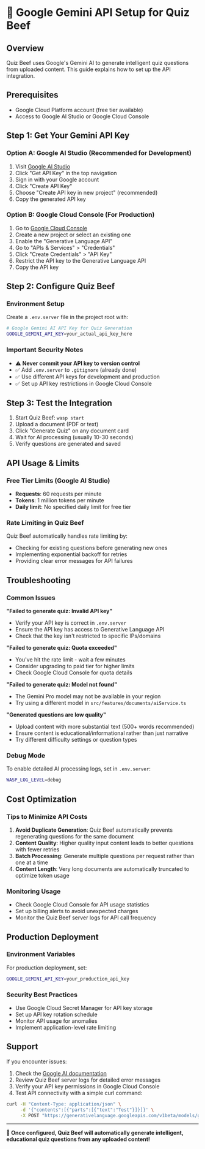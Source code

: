 # 🤖 Google Gemini API Setup for Quiz Beef

## Overview
Quiz Beef uses Google's Gemini AI to generate intelligent quiz questions from uploaded content. This guide explains how to set up the API integration.

## Prerequisites
- Google Cloud Platform account (free tier available)
- Access to Google AI Studio or Google Cloud Console

## Step 1: Get Your Gemini API Key

### Option A: Google AI Studio (Recommended for Development)
1. Visit [Google AI Studio](https://ai.google.dev/)
2. Click "Get API Key" in the top navigation
3. Sign in with your Google account
4. Click "Create API Key"
5. Choose "Create API key in new project" (recommended)
6. Copy the generated API key

### Option B: Google Cloud Console (For Production)
1. Go to [Google Cloud Console](https://console.cloud.google.com/)
2. Create a new project or select an existing one
3. Enable the "Generative Language API"
4. Go to "APIs & Services" > "Credentials"
5. Click "Create Credentials" > "API Key"
6. Restrict the API key to the Generative Language API
7. Copy the API key

## Step 2: Configure Quiz Beef

### Environment Setup
Create a `.env.server` file in the project root with:

```bash
# Google Gemini AI API Key for Quiz Generation
GOOGLE_GEMINI_API_KEY=your_actual_api_key_here
```

### Important Security Notes
- ⚠️ **Never commit your API key to version control**
- ✅ Add `.env.server` to `.gitignore` (already done)
- ✅ Use different API keys for development and production
- ✅ Set up API key restrictions in Google Cloud Console

## Step 3: Test the Integration

1. Start Quiz Beef: `wasp start`
2. Upload a document (PDF or text)
3. Click "Generate Quiz" on any document card
4. Wait for AI processing (usually 10-30 seconds)
5. Verify questions are generated and saved

## API Usage & Limits

### Free Tier Limits (Google AI Studio)
- **Requests**: 60 requests per minute
- **Tokens**: 1 million tokens per minute
- **Daily limit**: No specified daily limit for free tier

### Rate Limiting in Quiz Beef
Quiz Beef automatically handles rate limiting by:
- Checking for existing questions before generating new ones
- Implementing exponential backoff for retries
- Providing clear error messages for API failures

## Troubleshooting

### Common Issues

**"Failed to generate quiz: Invalid API key"**
- Verify your API key is correct in `.env.server`
- Ensure the API key has access to Generative Language API
- Check that the key isn't restricted to specific IPs/domains

**"Failed to generate quiz: Quota exceeded"**
- You've hit the rate limit - wait a few minutes
- Consider upgrading to paid tier for higher limits
- Check Google Cloud Console for quota details

**"Failed to generate quiz: Model not found"**
- The Gemini Pro model may not be available in your region
- Try using a different model in `src/features/documents/aiService.ts`

**"Generated questions are low quality"**
- Upload content with more substantial text (500+ words recommended)
- Ensure content is educational/informational rather than just narrative
- Try different difficulty settings or question types

### Debug Mode
To enable detailed AI processing logs, set in `.env.server`:
```bash
WASP_LOG_LEVEL=debug
```

## Cost Optimization

### Tips to Minimize API Costs
1. **Avoid Duplicate Generation**: Quiz Beef automatically prevents regenerating questions for the same document
2. **Content Quality**: Higher quality input content leads to better questions with fewer retries
3. **Batch Processing**: Generate multiple questions per request rather than one at a time
4. **Content Length**: Very long documents are automatically truncated to optimize token usage

### Monitoring Usage
- Check Google Cloud Console for API usage statistics
- Set up billing alerts to avoid unexpected charges
- Monitor the Quiz Beef server logs for API call frequency

## Production Deployment

### Environment Variables
For production deployment, set:
```bash
GOOGLE_GEMINI_API_KEY=your_production_api_key
```

### Security Best Practices
- Use Google Cloud Secret Manager for API key storage
- Set up API key rotation schedule
- Monitor API usage for anomalies
- Implement application-level rate limiting

## Support

If you encounter issues:
1. Check the [Google AI documentation](https://ai.google.dev/docs)
2. Review Quiz Beef server logs for detailed error messages
3. Verify your API key permissions in Google Cloud Console
4. Test API connectivity with a simple curl command:

```bash
curl -H "Content-Type: application/json" \
     -d '{"contents":[{"parts":[{"text":"Test"}]}]}' \
     -X POST "https://generativelanguage.googleapis.com/v1beta/models/gemini-pro:generateContent?key=YOUR_API_KEY"
```

---

**🎯 Once configured, Quiz Beef will automatically generate intelligent, educational quiz questions from any uploaded content!**
